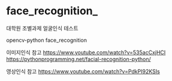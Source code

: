 # face_recognition_
대학원 조별과제 얼굴인식 테스트

opencv-python
face_recognition


이미지인식 참고
https://www.youtube.com/watch?v=535acCxjHCI
https://pythonprogramming.net/facial-recognition-python/

영상인식 참고
https://www.youtube.com/watch?v=PdkPI92KSIs
